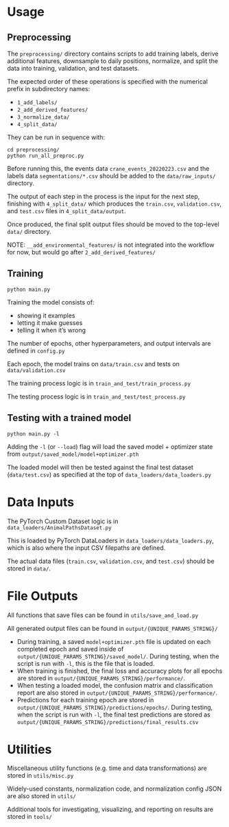 # Usage

## Preprocessing

The `preprocessing/` directory contains scripts to add training labels, derive additional features, downsample to daily positions, normalize, and split the data into training, validation, and test datasets.

The expected order of these operations is specified with the numerical prefix in subdirectory names:

- `1_add_labels/`
- `2_add_derived_features/`
- `3_normalize_data/`
- `4_split_data/`

They can be run in sequence with:

	cd preprocessing/
	python run_all_preproc.py

Before running this, the events data `crane_events_20220223.csv` and the labels data `segmentations/*.csv` should be added to the `data/raw_inputs/` directory.

The output of each step in the process is the input for the next step, finishing with `4_split_data/` which produces the `train.csv`, `validation.csv`, and `test.csv` files in `4_split_data/output`.

Once produced, the final split output files should be moved to the top-level `data/` directory.

NOTE: `__add_environmental_features/` is not integrated into the workflow for now, but would go after `2_add_derived_features/`

## Training

	python main.py

Training the model consists of:
- showing it examples
- letting it make guesses
- telling it when it’s wrong

The number of epochs, other hyperparameters, and output intervals are defined in `config.py`

Each epoch, the model trains on `data/train.csv` and tests on `data/validation.csv`

The training process logic is in `train_and_test/train_process.py`

The testing process logic is in `train_and_test/test_process.py`


## Testing with a trained model

	python main.py -l

Adding the `-l` (or `--load`) flag will load the saved model + optimizer state from `output/saved_model/model+optimizer.pth`

The loaded model will then be tested against the final test dataset (`data/test.csv`) as specified at the top of `data_loaders/data_loaders.py`


# Data Inputs

The PyTorch Custom Dataset logic is in `data_loaders/AnimalPathsDataset.py`

This is loaded by PyTorch DataLoaders in `data_loaders/data_loaders.py`, which is also where the input CSV filepaths are defined.

The actual data files (`train.csv`, `validation.csv`, and `test.csv`) should be stored in `data/`.


# File Outputs

All functions that save files can be found in `utils/save_and_load.py`

All generated output files can be found in `output/{UNIQUE_PARAMS_STRING}/`

- During training, a saved `model+optimizer.pth` file is updated on each completed epoch and saved inside of `output/{UNIQUE_PARAMS_STRING}/saved_model/`. During testing, when the script is run with `-l`, this is the file that is loaded.
- When training is finished, the final loss and accuracy plots for all epochs are stored in `output/{UNIQUE_PARAMS_STRING}/performance/`.
- When testing a loaded model, the confusion matrix and classification report are also stored in `output/{UNIQUE_PARAMS_STRING}/performance/`.
- Predictions for each training epoch are stored in `output/{UNIQUE_PARAMS_STRING}/predictions/epochs/`. During testing, when the script is run with `-l`, the final test predictions are stored as `output/{UNIQUE_PARAMS_STRING}/predictions/final_results.csv`

# Utilities

Miscellaneous utility functions (e.g. time and data transformations) are stored in `utils/misc.py`

Widely-used constants, normalization code, and normalization config JSON are also stored in `utils/`

Additional tools for investigating, visualizing, and reporting on results are stored in `tools/`
